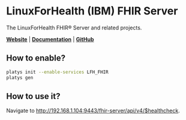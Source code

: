 # LinuxForHealth (IBM) FHIR Server

The LinuxForHealth FHIR® Server and related projects.

**[Website](https://linuxforhealth.github.io/FHIR/)** | **[Documentation](https://linuxforhealth.github.io/FHIR/)** | **[GitHub](https://github.com/LinuxForHealth/FHIR)**

## How to enable?

```bash
platys init --enable-services LFH_FHIR
platys gen
```

## How to use it?

Navigate to <http://192.168.1.104:9443/fhir-server/api/v4/$healthcheck>. 
